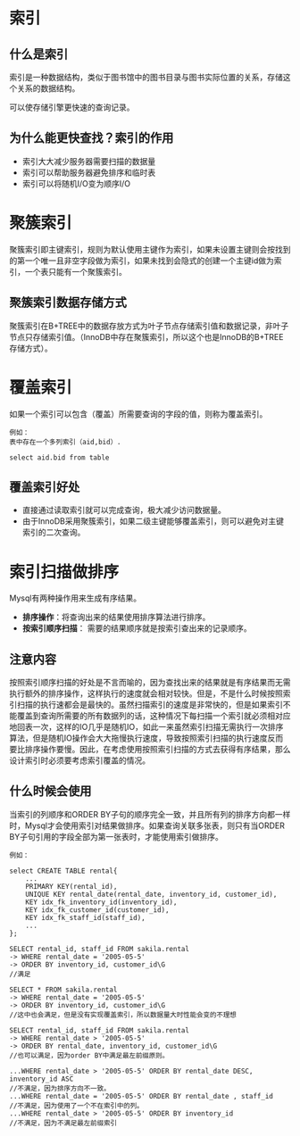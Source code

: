 # 索引

## 什么是索引

索引是一种数据结构，类似于图书馆中的图书目录与图书实际位置的关系，存储这个关系的数据结构。

可以使存储引擎更快速的查询记录。

## 为什么能更快查找？索引的作用

* 索引大大减少服务器需要扫描的数据量
* 索引可以帮助服务器避免排序和临时表
* 索引可以将随机I/O变为顺序I/O

# 聚簇索引

聚簇索引即主键索引，规则为默认使用主键作为索引，如果未设置主键则会按找到的第一个唯一且非空字段做为索引，如果未找到会隐式的创建一个主键id做为索引，一个表只能有一个聚簇索引。

## 聚簇索引数据存储方式

聚簇索引在B+TREE中的数据存放方式为叶子节点存储索引值和数据记录，非叶子节点只存储索引值。（InnoDB中存在聚簇索引，所以这个也是InnoDB的B+TREE存储方式）。

# 覆盖索引

如果一个索引可以包含（覆盖）所需要查询的字段的值，则称为覆盖索引。

```mysql
例如：
表中存在一个多列索引（aid,bid）.

select aid.bid from table
```

## 覆盖索引好处

* 直接通过读取索引就可以完成查询，极大减少访问数据量。
* 由于InnoDB采用聚簇索引，如果二级主键能够覆盖索引，则可以避免对主键索引的二次查询。

# 索引扫描做排序

Mysql有两种操作用来生成有序结果。

* **排序操作**：将查询出来的结果使用排序算法进行排序。
* **按索引顺序扫描**： 需要的结果顺序就是按索引查出来的记录顺序。

## 注意内容

按照索引顺序扫描的好处是不言而喻的，因为查找出来的结果就是有序结果而无需执行额外的排序操作，这样执行的速度就会相对较快。但是，不是什么时候按照索引扫描的执行速都会是最快的。虽然扫描索引的速度是非常快的，但是如果索引不能覆盖到查询所需要的所有数据列的话，这种情况下每扫描一个索引就必须相对应地回表一次，这样的IO几乎是随机IO，如此一来虽然索引扫描无需执行一次排序算法，但是随机IO操作会大大拖慢执行速度，导致按照索引扫描的执行速度反而要比排序操作要慢。因此，在考虑使用按照索引扫描的方式去获得有序结果，那么设计索引时必须要考虑索引覆盖的情况。

## 什么时候会使用

当索引的列顺序和ORDER BY子句的顺序完全一致，并且所有列的排序方向都一样时，Mysql才会使用索引对结果做排序。如果查询关联多张表，则只有当ORDER BY子句引用的字段全部为第一张表时，才能使用索引做排序。

```mysql
例如：

select CREATE TABLE rental{
    ...
    PRIMARY KEY(rental_id),
    UNIQUE KEY rental_date(rental_date, inventory_id, customer_id),
    KEY idx_fk_inventory_id(inventory_id),
    KEY idx_fk_customer_id(customer_id),
    KEY idx_fk_staff_id(staff_id),
    ...
};

SELECT rental_id, staff_id FROM sakila.rental 
-> WHERE rental_date = '2005-05-5'
-> ORDER BY inventory_id, customer_id\G
//满足

SELECT * FROM sakila.rental 
-> WHERE rental_date = '2005-05-5'
-> ORDER BY inventory_id, customer_id\G
//这中也会满足，但是没有实现覆盖索引，所以数据量大时性能会变的不理想

SELECT rental_id, staff_id FROM sakila.rental 
-> WHERE rental_date > '2005-05-5'
-> ORDER BY rental_date, inventory_id, customer_id\G
//也可以满足，因为order BY中满足最左前缀原则。

...WHERE rental_date > '2005-05-5' ORDER BY rental_date DESC, inventory_id ASC 
//不满足，因为排序方向不一致。
...WHERE rental_date = '2005-05-5' ORDER BY rental_date , staff_id 
//不满足，因为使用了一个不在索引中的列。
...WHERE rental_date > '2005-05-5' ORDER BY inventory_id 
//不满足，因为不满足最左前缀索引
```



